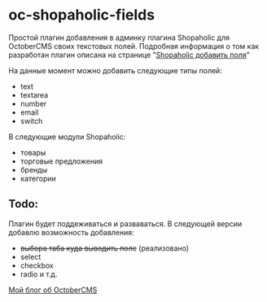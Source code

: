 # oc-shopaholic-fields
Простой плагин добавления в админку плагина Shopaholic для OctoberCMS своих текстовых полей.
Подробная информация о том как разработан плагин описана на странице "[Shopaholic добавить поля](https://site21.ru/blog/shopaholic-add-fields)"

На данные момент можно добавить следующие типы полей:
- text
- textarea
- number
- email
- switch

В следующие модули Shopaholic:
- товары
- торговые предложения
- бренды
- категории

## Todo:
Плагин будет поддеживаться и разваваться.
В следующей версии добавлю возможность добавления:
- ~~выбора таба куда выводить поле~~ (реализовано)
- select
- checkbox
- radio и т.д.



[Мой блог об OctoberCMS](https://site21.ru/blog/tag/octobercms)
